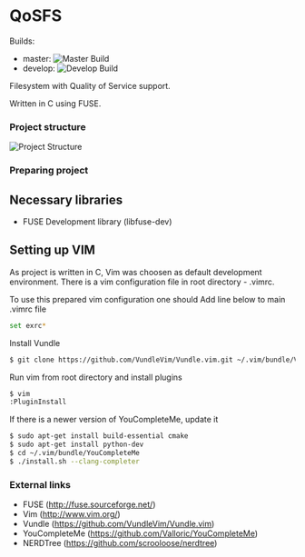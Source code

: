 # QoSFS

Builds:
* master: ![Master Build](https://travis-ci.org/minowak/qosfs.svg?branch=master)
* develop: ![Develop Build](https://travis-ci.org/minowak/qosfs.svg?branch=develop)

Filesystem with Quality of Service support.

Written in C using FUSE.

### Project structure

![Project Structure](http://nvie.com/img/git-model@2x.png)

### Preparing project

## Necessary libraries

* FUSE Development library (libfuse-dev)

## Setting up VIM

As project is written in C, Vim was choosen as default development environment.
There is a vim configuration file in root directory - .vimrc.

To use this prepared vim configuration one should 
Add line below to main .vimrc file

```sh
set exrc*
```

Install Vundle

```sh
$ git clone https://github.com/VundleVim/Vundle.vim.git ~/.vim/bundle/Vundle.vim
```

Run vim from root directory and install plugins

```sh
$ vim
:PluginInstall
```

If there is a newer version of YouCompleteMe, update it

```sh
$ sudo apt-get install build-essential cmake
$ sudo apt-get install python-dev
$ cd ~/.vim/bundle/YouCompleteMe
$ ./install.sh --clang-completer
```

### External links

* FUSE (http://fuse.sourceforge.net/)
* Vim (http://www.vim.org/)
* Vundle (https://github.com/VundleVim/Vundle.vim)
* YouCompleteMe (https://github.com/Valloric/YouCompleteMe)
* NERDTree (https://github.com/scrooloose/nerdtree)
